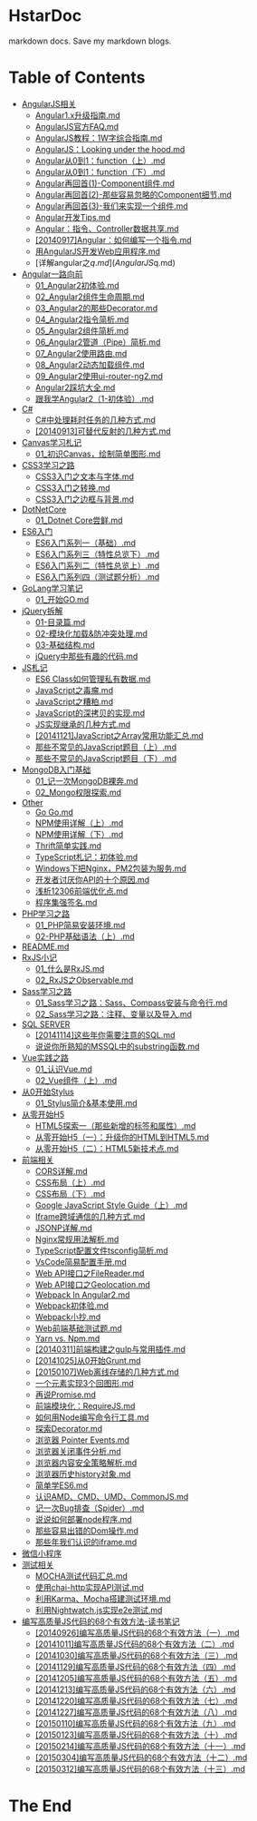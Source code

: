 # HstarDoc
markdown docs.
Save my markdown blogs.

# Table of Contents
<!--TableOfContnets Start-->
* [AngularJS相关](AngularJS%E7%9B%B8%E5%85%B3)
    * [Angular1.x升级指南.md](AngularJS%E7%9B%B8%E5%85%B3/Angular1.x%E5%8D%87%E7%BA%A7%E6%8C%87%E5%8D%97.md)
    * [AngularJS官方FAQ.md](AngularJS%E7%9B%B8%E5%85%B3/AngularJS%E5%AE%98%E6%96%B9FAQ.md)
    * [AngularJS教程：1W字综合指南.md](AngularJS%E7%9B%B8%E5%85%B3/AngularJS%E6%95%99%E7%A8%8B%EF%BC%9A1W%E5%AD%97%E7%BB%BC%E5%90%88%E6%8C%87%E5%8D%97.md)
    * [AngularJS：Looking under the hood.md](AngularJS%E7%9B%B8%E5%85%B3/AngularJS%EF%BC%9ALooking%20under%20the%20hood.md)
    * [Angular从0到1：function（上）.md](AngularJS%E7%9B%B8%E5%85%B3/Angular%E4%BB%8E0%E5%88%B01%EF%BC%9Afunction%EF%BC%88%E4%B8%8A%EF%BC%89.md)
    * [Angular从0到1：function（下）.md](AngularJS%E7%9B%B8%E5%85%B3/Angular%E4%BB%8E0%E5%88%B01%EF%BC%9Afunction%EF%BC%88%E4%B8%8B%EF%BC%89.md)
    * [Angular再回首(1)-Component组件.md](AngularJS%E7%9B%B8%E5%85%B3/Angular%E5%86%8D%E5%9B%9E%E9%A6%96(1)-Component%E7%BB%84%E4%BB%B6.md)
    * [Angular再回首(2)-那些容易忽略的Component细节.md](AngularJS%E7%9B%B8%E5%85%B3/Angular%E5%86%8D%E5%9B%9E%E9%A6%96(2)-%E9%82%A3%E4%BA%9B%E5%AE%B9%E6%98%93%E5%BF%BD%E7%95%A5%E7%9A%84Component%E7%BB%86%E8%8A%82.md)
    * [Angular再回首(3)-我们来实现一个组件.md](AngularJS%E7%9B%B8%E5%85%B3/Angular%E5%86%8D%E5%9B%9E%E9%A6%96(3)-%E6%88%91%E4%BB%AC%E6%9D%A5%E5%AE%9E%E7%8E%B0%E4%B8%80%E4%B8%AA%E7%BB%84%E4%BB%B6.md)
    * [Angular开发Tips.md](AngularJS%E7%9B%B8%E5%85%B3/Angular%E5%BC%80%E5%8F%91Tips.md)
    * [Angular：指令、Controller数据共享.md](AngularJS%E7%9B%B8%E5%85%B3/Angular%EF%BC%9A%E6%8C%87%E4%BB%A4%E3%80%81Controller%E6%95%B0%E6%8D%AE%E5%85%B1%E4%BA%AB.md)
    * [[20140917]Angular：如何编写一个指令.md](AngularJS%E7%9B%B8%E5%85%B3/%5B20140917%5DAngular%EF%BC%9A%E5%A6%82%E4%BD%95%E7%BC%96%E5%86%99%E4%B8%80%E4%B8%AA%E6%8C%87%E4%BB%A4.md)
    * [用AngularJS开发Web应用程序.md](AngularJS%E7%9B%B8%E5%85%B3/%E7%94%A8AngularJS%E5%BC%80%E5%8F%91Web%E5%BA%94%E7%94%A8%E7%A8%8B%E5%BA%8F.md)
    * [详解angular之$q.md](AngularJS%E7%9B%B8%E5%85%B3/%E8%AF%A6%E8%A7%A3angular%E4%B9%8B$q.md)
* [Angular一路向前](Angular%E4%B8%80%E8%B7%AF%E5%90%91%E5%89%8D)
    * [01_Angular2初体验.md](Angular%E4%B8%80%E8%B7%AF%E5%90%91%E5%89%8D/01_Angular2%E5%88%9D%E4%BD%93%E9%AA%8C.md)
    * [02_Angular2组件生命周期.md](Angular%E4%B8%80%E8%B7%AF%E5%90%91%E5%89%8D/02_Angular2%E7%BB%84%E4%BB%B6%E7%94%9F%E5%91%BD%E5%91%A8%E6%9C%9F.md)
    * [03_Angular2的那些Decorator.md](Angular%E4%B8%80%E8%B7%AF%E5%90%91%E5%89%8D/03_Angular2%E7%9A%84%E9%82%A3%E4%BA%9BDecorator.md)
    * [04_Angular2指令简析.md](Angular%E4%B8%80%E8%B7%AF%E5%90%91%E5%89%8D/04_Angular2%E6%8C%87%E4%BB%A4%E7%AE%80%E6%9E%90.md)
    * [05_Angular2组件简析.md](Angular%E4%B8%80%E8%B7%AF%E5%90%91%E5%89%8D/05_Angular2%E7%BB%84%E4%BB%B6%E7%AE%80%E6%9E%90.md)
    * [06_Angular2管道（Pipe）简析.md](Angular%E4%B8%80%E8%B7%AF%E5%90%91%E5%89%8D/06_Angular2%E7%AE%A1%E9%81%93%EF%BC%88Pipe%EF%BC%89%E7%AE%80%E6%9E%90.md)
    * [07_Angular2使用路由.md](Angular%E4%B8%80%E8%B7%AF%E5%90%91%E5%89%8D/07_Angular2%E4%BD%BF%E7%94%A8%E8%B7%AF%E7%94%B1.md)
    * [08_Angular2动态加载组件.md](Angular%E4%B8%80%E8%B7%AF%E5%90%91%E5%89%8D/08_Angular2%E5%8A%A8%E6%80%81%E5%8A%A0%E8%BD%BD%E7%BB%84%E4%BB%B6.md)
    * [09_Angular2使用ui-router-ng2.md](Angular%E4%B8%80%E8%B7%AF%E5%90%91%E5%89%8D/09_Angular2%E4%BD%BF%E7%94%A8ui-router-ng2.md)
    * [Angular2踩坑大全.md](Angular%E4%B8%80%E8%B7%AF%E5%90%91%E5%89%8D/Angular2%E8%B8%A9%E5%9D%91%E5%A4%A7%E5%85%A8.md)
    * [跟我学Angular2（1-初体验）.md](Angular%E4%B8%80%E8%B7%AF%E5%90%91%E5%89%8D/%E8%B7%9F%E6%88%91%E5%AD%A6Angular2%EF%BC%881-%E5%88%9D%E4%BD%93%E9%AA%8C%EF%BC%89.md)
* [C#](C#)
    * [C#中处理耗时任务的几种方式.md](C#/C#%E4%B8%AD%E5%A4%84%E7%90%86%E8%80%97%E6%97%B6%E4%BB%BB%E5%8A%A1%E7%9A%84%E5%87%A0%E7%A7%8D%E6%96%B9%E5%BC%8F.md)
    * [[20140913]可替代反射的几种方式.md](C#/%5B20140913%5D%E5%8F%AF%E6%9B%BF%E4%BB%A3%E5%8F%8D%E5%B0%84%E7%9A%84%E5%87%A0%E7%A7%8D%E6%96%B9%E5%BC%8F.md)
* [Canvas学习札记](Canvas%E5%AD%A6%E4%B9%A0%E6%9C%AD%E8%AE%B0)
    * [01_初识Canvas，绘制简单图形.md](Canvas%E5%AD%A6%E4%B9%A0%E6%9C%AD%E8%AE%B0/01_%E5%88%9D%E8%AF%86Canvas%EF%BC%8C%E7%BB%98%E5%88%B6%E7%AE%80%E5%8D%95%E5%9B%BE%E5%BD%A2.md)
* [CSS3学习之路](CSS3%E5%AD%A6%E4%B9%A0%E4%B9%8B%E8%B7%AF)
    * [CSS3入门之文本与字体.md](CSS3%E5%AD%A6%E4%B9%A0%E4%B9%8B%E8%B7%AF/CSS3%E5%85%A5%E9%97%A8%E4%B9%8B%E6%96%87%E6%9C%AC%E4%B8%8E%E5%AD%97%E4%BD%93.md)
    * [CSS3入门之转换.md](CSS3%E5%AD%A6%E4%B9%A0%E4%B9%8B%E8%B7%AF/CSS3%E5%85%A5%E9%97%A8%E4%B9%8B%E8%BD%AC%E6%8D%A2.md)
    * [CSS3入门之边框与背景.md](CSS3%E5%AD%A6%E4%B9%A0%E4%B9%8B%E8%B7%AF/CSS3%E5%85%A5%E9%97%A8%E4%B9%8B%E8%BE%B9%E6%A1%86%E4%B8%8E%E8%83%8C%E6%99%AF.md)
* [DotNetCore](DotNetCore)
    * [01_Dotnet Core尝鲜.md](DotNetCore/01_Dotnet%20Core%E5%B0%9D%E9%B2%9C.md)
* [ES6入门](ES6%E5%85%A5%E9%97%A8)
    * [ES6入门系列一（基础）.md](ES6%E5%85%A5%E9%97%A8/ES6%E5%85%A5%E9%97%A8%E7%B3%BB%E5%88%97%E4%B8%80%EF%BC%88%E5%9F%BA%E7%A1%80%EF%BC%89.md)
    * [ES6入门系列三（特性总览下）.md](ES6%E5%85%A5%E9%97%A8/ES6%E5%85%A5%E9%97%A8%E7%B3%BB%E5%88%97%E4%B8%89%EF%BC%88%E7%89%B9%E6%80%A7%E6%80%BB%E8%A7%88%E4%B8%8B%EF%BC%89.md)
    * [ES6入门系列二（特性总览上）.md](ES6%E5%85%A5%E9%97%A8/ES6%E5%85%A5%E9%97%A8%E7%B3%BB%E5%88%97%E4%BA%8C%EF%BC%88%E7%89%B9%E6%80%A7%E6%80%BB%E8%A7%88%E4%B8%8A%EF%BC%89.md)
    * [ES6入门系列四（测试题分析）.md](ES6%E5%85%A5%E9%97%A8/ES6%E5%85%A5%E9%97%A8%E7%B3%BB%E5%88%97%E5%9B%9B%EF%BC%88%E6%B5%8B%E8%AF%95%E9%A2%98%E5%88%86%E6%9E%90%EF%BC%89.md)
* [GoLang学习笔记](GoLang%E5%AD%A6%E4%B9%A0%E7%AC%94%E8%AE%B0)
    * [01_开始GO.md](GoLang%E5%AD%A6%E4%B9%A0%E7%AC%94%E8%AE%B0/01_%E5%BC%80%E5%A7%8BGO.md)
* [jQuery拆解](jQuery%E6%8B%86%E8%A7%A3)
    * [01-目录篇.md](jQuery%E6%8B%86%E8%A7%A3/01-%E7%9B%AE%E5%BD%95%E7%AF%87.md)
    * [02-模块化加载&防冲突处理.md](jQuery%E6%8B%86%E8%A7%A3/02-%E6%A8%A1%E5%9D%97%E5%8C%96%E5%8A%A0%E8%BD%BD&%E9%98%B2%E5%86%B2%E7%AA%81%E5%A4%84%E7%90%86.md)
    * [03-基础结构.md](jQuery%E6%8B%86%E8%A7%A3/03-%E5%9F%BA%E7%A1%80%E7%BB%93%E6%9E%84.md)
    * [jQuery中那些有趣的代码.md](jQuery%E6%8B%86%E8%A7%A3/jQuery%E4%B8%AD%E9%82%A3%E4%BA%9B%E6%9C%89%E8%B6%A3%E7%9A%84%E4%BB%A3%E7%A0%81.md)
* [JS札记](JS%E6%9C%AD%E8%AE%B0)
    * [ES6 Class如何管理私有数据.md](JS%E6%9C%AD%E8%AE%B0/ES6%20Class%E5%A6%82%E4%BD%95%E7%AE%A1%E7%90%86%E7%A7%81%E6%9C%89%E6%95%B0%E6%8D%AE.md)
    * [JavaScript之毒瘤.md](JS%E6%9C%AD%E8%AE%B0/JavaScript%E4%B9%8B%E6%AF%92%E7%98%A4.md)
    * [JavaScript之糟粕.md](JS%E6%9C%AD%E8%AE%B0/JavaScript%E4%B9%8B%E7%B3%9F%E7%B2%95.md)
    * [JavaScript的深拷贝的实现.md](JS%E6%9C%AD%E8%AE%B0/JavaScript%E7%9A%84%E6%B7%B1%E6%8B%B7%E8%B4%9D%E7%9A%84%E5%AE%9E%E7%8E%B0.md)
    * [JS实现继承的几种方式.md](JS%E6%9C%AD%E8%AE%B0/JS%E5%AE%9E%E7%8E%B0%E7%BB%A7%E6%89%BF%E7%9A%84%E5%87%A0%E7%A7%8D%E6%96%B9%E5%BC%8F.md)
    * [[20141121]JavaScript之Array常用功能汇总.md](JS%E6%9C%AD%E8%AE%B0/%5B20141121%5DJavaScript%E4%B9%8BArray%E5%B8%B8%E7%94%A8%E5%8A%9F%E8%83%BD%E6%B1%87%E6%80%BB.md)
    * [那些不常见的JavaScript题目（上）.md](JS%E6%9C%AD%E8%AE%B0/%E9%82%A3%E4%BA%9B%E4%B8%8D%E5%B8%B8%E8%A7%81%E7%9A%84JavaScript%E9%A2%98%E7%9B%AE%EF%BC%88%E4%B8%8A%EF%BC%89.md)
    * [那些不常见的JavaScript题目（下）.md](JS%E6%9C%AD%E8%AE%B0/%E9%82%A3%E4%BA%9B%E4%B8%8D%E5%B8%B8%E8%A7%81%E7%9A%84JavaScript%E9%A2%98%E7%9B%AE%EF%BC%88%E4%B8%8B%EF%BC%89.md)
* [MongoDB入门基础](MongoDB%E5%85%A5%E9%97%A8%E5%9F%BA%E7%A1%80)
    * [01_记一次MongoDB裸奔.md](MongoDB%E5%85%A5%E9%97%A8%E5%9F%BA%E7%A1%80/01_%E8%AE%B0%E4%B8%80%E6%AC%A1MongoDB%E8%A3%B8%E5%A5%94.md)
    * [02_Mongo权限探索.md](MongoDB%E5%85%A5%E9%97%A8%E5%9F%BA%E7%A1%80/02_Mongo%E6%9D%83%E9%99%90%E6%8E%A2%E7%B4%A2.md)
* [Other](Other)
    * [Go Go.md](Other/Go%20Go.md)
    * [NPM使用详解（上）.md](Other/NPM%E4%BD%BF%E7%94%A8%E8%AF%A6%E8%A7%A3%EF%BC%88%E4%B8%8A%EF%BC%89.md)
    * [NPM使用详解（下）.md](Other/NPM%E4%BD%BF%E7%94%A8%E8%AF%A6%E8%A7%A3%EF%BC%88%E4%B8%8B%EF%BC%89.md)
    * [Thrift简单实践.md](Other/Thrift%E7%AE%80%E5%8D%95%E5%AE%9E%E8%B7%B5.md)
    * [TypeScript札记：初体验.md](Other/TypeScript%E6%9C%AD%E8%AE%B0%EF%BC%9A%E5%88%9D%E4%BD%93%E9%AA%8C.md)
    * [Windows下把Nginx，PM2包装为服务.md](Other/Windows%E4%B8%8B%E6%8A%8ANginx%EF%BC%8CPM2%E5%8C%85%E8%A3%85%E4%B8%BA%E6%9C%8D%E5%8A%A1.md)
    * [开发者讨厌你API的十个原因.md](Other/%E5%BC%80%E5%8F%91%E8%80%85%E8%AE%A8%E5%8E%8C%E4%BD%A0API%E7%9A%84%E5%8D%81%E4%B8%AA%E5%8E%9F%E5%9B%A0.md)
    * [浅析12306前端优化点.md](Other/%E6%B5%85%E6%9E%9012306%E5%89%8D%E7%AB%AF%E4%BC%98%E5%8C%96%E7%82%B9.md)
    * [程序集强签名.md](Other/%E7%A8%8B%E5%BA%8F%E9%9B%86%E5%BC%BA%E7%AD%BE%E5%90%8D.md)
* [PHP学习之路](PHP%E5%AD%A6%E4%B9%A0%E4%B9%8B%E8%B7%AF)
    * [01_PHP简易安装环境.md](PHP%E5%AD%A6%E4%B9%A0%E4%B9%8B%E8%B7%AF/01_PHP%E7%AE%80%E6%98%93%E5%AE%89%E8%A3%85%E7%8E%AF%E5%A2%83.md)
    * [02-PHP基础语法（上）.md](PHP%E5%AD%A6%E4%B9%A0%E4%B9%8B%E8%B7%AF/02-PHP%E5%9F%BA%E7%A1%80%E8%AF%AD%E6%B3%95%EF%BC%88%E4%B8%8A%EF%BC%89.md)
* [README.md](README.md)
* [RxJS小记](RxJS%E5%B0%8F%E8%AE%B0)
    * [01_什么是RxJS.md](RxJS%E5%B0%8F%E8%AE%B0/01_%E4%BB%80%E4%B9%88%E6%98%AFRxJS.md)
    * [02_RxJS之Observable.md](RxJS%E5%B0%8F%E8%AE%B0/02_RxJS%E4%B9%8BObservable.md)
* [Sass学习之路](Sass%E5%AD%A6%E4%B9%A0%E4%B9%8B%E8%B7%AF)
    * [01_Sass学习之路：Sass、Compass安装与命令行.md](Sass%E5%AD%A6%E4%B9%A0%E4%B9%8B%E8%B7%AF/01_Sass%E5%AD%A6%E4%B9%A0%E4%B9%8B%E8%B7%AF%EF%BC%9ASass%E3%80%81Compass%E5%AE%89%E8%A3%85%E4%B8%8E%E5%91%BD%E4%BB%A4%E8%A1%8C.md)
    * [02_Sass学习之路：注释、变量以及导入.md](Sass%E5%AD%A6%E4%B9%A0%E4%B9%8B%E8%B7%AF/02_Sass%E5%AD%A6%E4%B9%A0%E4%B9%8B%E8%B7%AF%EF%BC%9A%E6%B3%A8%E9%87%8A%E3%80%81%E5%8F%98%E9%87%8F%E4%BB%A5%E5%8F%8A%E5%AF%BC%E5%85%A5.md)
* [SQL SERVER](SQL%20SERVER)
    * [[20141114]这些年你需要注意的SQL.md](SQL%20SERVER/%5B20141114%5D%E8%BF%99%E4%BA%9B%E5%B9%B4%E4%BD%A0%E9%9C%80%E8%A6%81%E6%B3%A8%E6%84%8F%E7%9A%84SQL.md)
    * [说说你所熟知的MSSQL中的substring函数.md](SQL%20SERVER/%E8%AF%B4%E8%AF%B4%E4%BD%A0%E6%89%80%E7%86%9F%E7%9F%A5%E7%9A%84MSSQL%E4%B8%AD%E7%9A%84substring%E5%87%BD%E6%95%B0.md)
* [Vue实践之路](Vue%E5%AE%9E%E8%B7%B5%E4%B9%8B%E8%B7%AF)
    * [01_认识Vue.md](Vue%E5%AE%9E%E8%B7%B5%E4%B9%8B%E8%B7%AF/01_%E8%AE%A4%E8%AF%86Vue.md)
    * [02_Vue组件（上）.md](Vue%E5%AE%9E%E8%B7%B5%E4%B9%8B%E8%B7%AF/02_Vue%E7%BB%84%E4%BB%B6%EF%BC%88%E4%B8%8A%EF%BC%89.md)
* [从0开始Stylus](%E4%BB%8E0%E5%BC%80%E5%A7%8BStylus)
    * [01_Stylus简介&基本使用.md](%E4%BB%8E0%E5%BC%80%E5%A7%8BStylus/01_Stylus%E7%AE%80%E4%BB%8B&%E5%9F%BA%E6%9C%AC%E4%BD%BF%E7%94%A8.md)
* [从零开始H5](%E4%BB%8E%E9%9B%B6%E5%BC%80%E5%A7%8BH5)
    * [HTML5探索一（那些新增的标签和属性）.md](%E4%BB%8E%E9%9B%B6%E5%BC%80%E5%A7%8BH5/HTML5%E6%8E%A2%E7%B4%A2%E4%B8%80%EF%BC%88%E9%82%A3%E4%BA%9B%E6%96%B0%E5%A2%9E%E7%9A%84%E6%A0%87%E7%AD%BE%E5%92%8C%E5%B1%9E%E6%80%A7%EF%BC%89.md)
    * [从零开始H5（一）：升级你的HTML到HTML5.md](%E4%BB%8E%E9%9B%B6%E5%BC%80%E5%A7%8BH5/%E4%BB%8E%E9%9B%B6%E5%BC%80%E5%A7%8BH5%EF%BC%88%E4%B8%80%EF%BC%89%EF%BC%9A%E5%8D%87%E7%BA%A7%E4%BD%A0%E7%9A%84HTML%E5%88%B0HTML5.md)
    * [从零开始H5（二）：HTML5新技术点.md](%E4%BB%8E%E9%9B%B6%E5%BC%80%E5%A7%8BH5/%E4%BB%8E%E9%9B%B6%E5%BC%80%E5%A7%8BH5%EF%BC%88%E4%BA%8C%EF%BC%89%EF%BC%9AHTML5%E6%96%B0%E6%8A%80%E6%9C%AF%E7%82%B9.md)
* [前端相关](%E5%89%8D%E7%AB%AF%E7%9B%B8%E5%85%B3)
    * [CORS详解.md](%E5%89%8D%E7%AB%AF%E7%9B%B8%E5%85%B3/CORS%E8%AF%A6%E8%A7%A3.md)
    * [CSS布局（上）.md](%E5%89%8D%E7%AB%AF%E7%9B%B8%E5%85%B3/CSS%E5%B8%83%E5%B1%80%EF%BC%88%E4%B8%8A%EF%BC%89.md)
    * [CSS布局（下）.md](%E5%89%8D%E7%AB%AF%E7%9B%B8%E5%85%B3/CSS%E5%B8%83%E5%B1%80%EF%BC%88%E4%B8%8B%EF%BC%89.md)
    * [Google JavaScript Style Guide（上）.md](%E5%89%8D%E7%AB%AF%E7%9B%B8%E5%85%B3/Google%20JavaScript%20Style%20Guide%EF%BC%88%E4%B8%8A%EF%BC%89.md)
    * [Iframe跨域通信的几种方式.md](%E5%89%8D%E7%AB%AF%E7%9B%B8%E5%85%B3/Iframe%E8%B7%A8%E5%9F%9F%E9%80%9A%E4%BF%A1%E7%9A%84%E5%87%A0%E7%A7%8D%E6%96%B9%E5%BC%8F.md)
    * [JSONP详解.md](%E5%89%8D%E7%AB%AF%E7%9B%B8%E5%85%B3/JSONP%E8%AF%A6%E8%A7%A3.md)
    * [Nginx常规用法解析.md](%E5%89%8D%E7%AB%AF%E7%9B%B8%E5%85%B3/Nginx%E5%B8%B8%E8%A7%84%E7%94%A8%E6%B3%95%E8%A7%A3%E6%9E%90.md)
    * [TypeScript配置文件tsconfig简析.md](%E5%89%8D%E7%AB%AF%E7%9B%B8%E5%85%B3/TypeScript%E9%85%8D%E7%BD%AE%E6%96%87%E4%BB%B6tsconfig%E7%AE%80%E6%9E%90.md)
    * [VsCode简易配置手册.md](%E5%89%8D%E7%AB%AF%E7%9B%B8%E5%85%B3/VsCode%E7%AE%80%E6%98%93%E9%85%8D%E7%BD%AE%E6%89%8B%E5%86%8C.md)
    * [Web API接口之FileReader.md](%E5%89%8D%E7%AB%AF%E7%9B%B8%E5%85%B3/Web%20API%E6%8E%A5%E5%8F%A3%E4%B9%8BFileReader.md)
    * [Web API接口之Geolocation.md](%E5%89%8D%E7%AB%AF%E7%9B%B8%E5%85%B3/Web%20API%E6%8E%A5%E5%8F%A3%E4%B9%8BGeolocation.md)
    * [Webpack In Angular2.md](%E5%89%8D%E7%AB%AF%E7%9B%B8%E5%85%B3/Webpack%20In%20Angular2.md)
    * [Webpack初体验.md](%E5%89%8D%E7%AB%AF%E7%9B%B8%E5%85%B3/Webpack%E5%88%9D%E4%BD%93%E9%AA%8C.md)
    * [Webpack小抄.md](%E5%89%8D%E7%AB%AF%E7%9B%B8%E5%85%B3/Webpack%E5%B0%8F%E6%8A%84.md)
    * [Web前端基础测试题.md](%E5%89%8D%E7%AB%AF%E7%9B%B8%E5%85%B3/Web%E5%89%8D%E7%AB%AF%E5%9F%BA%E7%A1%80%E6%B5%8B%E8%AF%95%E9%A2%98.md)
    * [Yarn vs. Npm.md](%E5%89%8D%E7%AB%AF%E7%9B%B8%E5%85%B3/Yarn%20vs.%20Npm.md)
    * [[20140311]前端构建之gulp与常用插件.md](%E5%89%8D%E7%AB%AF%E7%9B%B8%E5%85%B3/%5B20140311%5D%E5%89%8D%E7%AB%AF%E6%9E%84%E5%BB%BA%E4%B9%8Bgulp%E4%B8%8E%E5%B8%B8%E7%94%A8%E6%8F%92%E4%BB%B6.md)
    * [[20141025]从0开始Grunt.md](%E5%89%8D%E7%AB%AF%E7%9B%B8%E5%85%B3/%5B20141025%5D%E4%BB%8E0%E5%BC%80%E5%A7%8BGrunt.md)
    * [[20150107]Web离线存储的几种方式.md](%E5%89%8D%E7%AB%AF%E7%9B%B8%E5%85%B3/%5B20150107%5DWeb%E7%A6%BB%E7%BA%BF%E5%AD%98%E5%82%A8%E7%9A%84%E5%87%A0%E7%A7%8D%E6%96%B9%E5%BC%8F.md)
    * [一个元素实现3个回图形.md](%E5%89%8D%E7%AB%AF%E7%9B%B8%E5%85%B3/%E4%B8%80%E4%B8%AA%E5%85%83%E7%B4%A0%E5%AE%9E%E7%8E%B03%E4%B8%AA%E5%9B%9E%E5%9B%BE%E5%BD%A2.md)
    * [再说Promise.md](%E5%89%8D%E7%AB%AF%E7%9B%B8%E5%85%B3/%E5%86%8D%E8%AF%B4Promise.md)
    * [前端模块化：RequireJS.md](%E5%89%8D%E7%AB%AF%E7%9B%B8%E5%85%B3/%E5%89%8D%E7%AB%AF%E6%A8%A1%E5%9D%97%E5%8C%96%EF%BC%9ARequireJS.md)
    * [如何用Node编写命令行工具.md](%E5%89%8D%E7%AB%AF%E7%9B%B8%E5%85%B3/%E5%A6%82%E4%BD%95%E7%94%A8Node%E7%BC%96%E5%86%99%E5%91%BD%E4%BB%A4%E8%A1%8C%E5%B7%A5%E5%85%B7.md)
    * [探索Decorator.md](%E5%89%8D%E7%AB%AF%E7%9B%B8%E5%85%B3/%E6%8E%A2%E7%B4%A2Decorator.md)
    * [浏览器 Pointer Events.md](%E5%89%8D%E7%AB%AF%E7%9B%B8%E5%85%B3/%E6%B5%8F%E8%A7%88%E5%99%A8%20Pointer%20Events.md)
    * [浏览器关闭事件分析.md](%E5%89%8D%E7%AB%AF%E7%9B%B8%E5%85%B3/%E6%B5%8F%E8%A7%88%E5%99%A8%E5%85%B3%E9%97%AD%E4%BA%8B%E4%BB%B6%E5%88%86%E6%9E%90.md)
    * [浏览器内容安全策略解析.md](%E5%89%8D%E7%AB%AF%E7%9B%B8%E5%85%B3/%E6%B5%8F%E8%A7%88%E5%99%A8%E5%86%85%E5%AE%B9%E5%AE%89%E5%85%A8%E7%AD%96%E7%95%A5%E8%A7%A3%E6%9E%90.md)
    * [浏览器历史history对象.md](%E5%89%8D%E7%AB%AF%E7%9B%B8%E5%85%B3/%E6%B5%8F%E8%A7%88%E5%99%A8%E5%8E%86%E5%8F%B2history%E5%AF%B9%E8%B1%A1.md)
    * [简单学ES6.md](%E5%89%8D%E7%AB%AF%E7%9B%B8%E5%85%B3/%E7%AE%80%E5%8D%95%E5%AD%A6ES6.md)
    * [认识AMD、CMD、UMD、CommonJS.md](%E5%89%8D%E7%AB%AF%E7%9B%B8%E5%85%B3/%E8%AE%A4%E8%AF%86AMD%E3%80%81CMD%E3%80%81UMD%E3%80%81CommonJS.md)
    * [记一次Bug排查（Spider）.md](%E5%89%8D%E7%AB%AF%E7%9B%B8%E5%85%B3/%E8%AE%B0%E4%B8%80%E6%AC%A1Bug%E6%8E%92%E6%9F%A5%EF%BC%88Spider%EF%BC%89.md)
    * [说说如何部署node程序.md](%E5%89%8D%E7%AB%AF%E7%9B%B8%E5%85%B3/%E8%AF%B4%E8%AF%B4%E5%A6%82%E4%BD%95%E9%83%A8%E7%BD%B2node%E7%A8%8B%E5%BA%8F.md)
    * [那些容易出错的Dom操作.md](%E5%89%8D%E7%AB%AF%E7%9B%B8%E5%85%B3/%E9%82%A3%E4%BA%9B%E5%AE%B9%E6%98%93%E5%87%BA%E9%94%99%E7%9A%84Dom%E6%93%8D%E4%BD%9C.md)
    * [那些年我们认识的iframe.md](%E5%89%8D%E7%AB%AF%E7%9B%B8%E5%85%B3/%E9%82%A3%E4%BA%9B%E5%B9%B4%E6%88%91%E4%BB%AC%E8%AE%A4%E8%AF%86%E7%9A%84iframe.md)
* [微信小程序](%E5%BE%AE%E4%BF%A1%E5%B0%8F%E7%A8%8B%E5%BA%8F)
* [测试相关](%E6%B5%8B%E8%AF%95%E7%9B%B8%E5%85%B3)
    * [MOCHA测试代码汇总.md](%E6%B5%8B%E8%AF%95%E7%9B%B8%E5%85%B3/MOCHA%E6%B5%8B%E8%AF%95%E4%BB%A3%E7%A0%81%E6%B1%87%E6%80%BB.md)
    * [使用chai-http实现API测试.md](%E6%B5%8B%E8%AF%95%E7%9B%B8%E5%85%B3/%E4%BD%BF%E7%94%A8chai-http%E5%AE%9E%E7%8E%B0API%E6%B5%8B%E8%AF%95.md)
    * [利用Karma、Mocha搭建测试环境.md](%E6%B5%8B%E8%AF%95%E7%9B%B8%E5%85%B3/%E5%88%A9%E7%94%A8Karma%E3%80%81Mocha%E6%90%AD%E5%BB%BA%E6%B5%8B%E8%AF%95%E7%8E%AF%E5%A2%83.md)
    * [利用Nightwatch.js实现e2e测试.md](%E6%B5%8B%E8%AF%95%E7%9B%B8%E5%85%B3/%E5%88%A9%E7%94%A8Nightwatch.js%E5%AE%9E%E7%8E%B0e2e%E6%B5%8B%E8%AF%95.md)
* [编写高质量JS代码的68个有效方法-读书笔记](%E7%BC%96%E5%86%99%E9%AB%98%E8%B4%A8%E9%87%8FJS%E4%BB%A3%E7%A0%81%E7%9A%8468%E4%B8%AA%E6%9C%89%E6%95%88%E6%96%B9%E6%B3%95-%E8%AF%BB%E4%B9%A6%E7%AC%94%E8%AE%B0)
    * [[20140926]编写高质量JS代码的68个有效方法（一）.md](%E7%BC%96%E5%86%99%E9%AB%98%E8%B4%A8%E9%87%8FJS%E4%BB%A3%E7%A0%81%E7%9A%8468%E4%B8%AA%E6%9C%89%E6%95%88%E6%96%B9%E6%B3%95-%E8%AF%BB%E4%B9%A6%E7%AC%94%E8%AE%B0/%5B20140926%5D%E7%BC%96%E5%86%99%E9%AB%98%E8%B4%A8%E9%87%8FJS%E4%BB%A3%E7%A0%81%E7%9A%8468%E4%B8%AA%E6%9C%89%E6%95%88%E6%96%B9%E6%B3%95%EF%BC%88%E4%B8%80%EF%BC%89.md)
    * [[20141011]编写高质量JS代码的68个有效方法（二）.md](%E7%BC%96%E5%86%99%E9%AB%98%E8%B4%A8%E9%87%8FJS%E4%BB%A3%E7%A0%81%E7%9A%8468%E4%B8%AA%E6%9C%89%E6%95%88%E6%96%B9%E6%B3%95-%E8%AF%BB%E4%B9%A6%E7%AC%94%E8%AE%B0/%5B20141011%5D%E7%BC%96%E5%86%99%E9%AB%98%E8%B4%A8%E9%87%8FJS%E4%BB%A3%E7%A0%81%E7%9A%8468%E4%B8%AA%E6%9C%89%E6%95%88%E6%96%B9%E6%B3%95%EF%BC%88%E4%BA%8C%EF%BC%89.md)
    * [[20141030]编写高质量JS代码的68个有效方法（三）.md](%E7%BC%96%E5%86%99%E9%AB%98%E8%B4%A8%E9%87%8FJS%E4%BB%A3%E7%A0%81%E7%9A%8468%E4%B8%AA%E6%9C%89%E6%95%88%E6%96%B9%E6%B3%95-%E8%AF%BB%E4%B9%A6%E7%AC%94%E8%AE%B0/%5B20141030%5D%E7%BC%96%E5%86%99%E9%AB%98%E8%B4%A8%E9%87%8FJS%E4%BB%A3%E7%A0%81%E7%9A%8468%E4%B8%AA%E6%9C%89%E6%95%88%E6%96%B9%E6%B3%95%EF%BC%88%E4%B8%89%EF%BC%89.md)
    * [[20141129]编写高质量JS代码的68个有效方法（四）.md](%E7%BC%96%E5%86%99%E9%AB%98%E8%B4%A8%E9%87%8FJS%E4%BB%A3%E7%A0%81%E7%9A%8468%E4%B8%AA%E6%9C%89%E6%95%88%E6%96%B9%E6%B3%95-%E8%AF%BB%E4%B9%A6%E7%AC%94%E8%AE%B0/%5B20141129%5D%E7%BC%96%E5%86%99%E9%AB%98%E8%B4%A8%E9%87%8FJS%E4%BB%A3%E7%A0%81%E7%9A%8468%E4%B8%AA%E6%9C%89%E6%95%88%E6%96%B9%E6%B3%95%EF%BC%88%E5%9B%9B%EF%BC%89.md)
    * [[20141205]编写高质量JS代码的68个有效方法（五）.md](%E7%BC%96%E5%86%99%E9%AB%98%E8%B4%A8%E9%87%8FJS%E4%BB%A3%E7%A0%81%E7%9A%8468%E4%B8%AA%E6%9C%89%E6%95%88%E6%96%B9%E6%B3%95-%E8%AF%BB%E4%B9%A6%E7%AC%94%E8%AE%B0/%5B20141205%5D%E7%BC%96%E5%86%99%E9%AB%98%E8%B4%A8%E9%87%8FJS%E4%BB%A3%E7%A0%81%E7%9A%8468%E4%B8%AA%E6%9C%89%E6%95%88%E6%96%B9%E6%B3%95%EF%BC%88%E4%BA%94%EF%BC%89.md)
    * [[20141213]编写高质量JS代码的68个有效方法（六）.md](%E7%BC%96%E5%86%99%E9%AB%98%E8%B4%A8%E9%87%8FJS%E4%BB%A3%E7%A0%81%E7%9A%8468%E4%B8%AA%E6%9C%89%E6%95%88%E6%96%B9%E6%B3%95-%E8%AF%BB%E4%B9%A6%E7%AC%94%E8%AE%B0/%5B20141213%5D%E7%BC%96%E5%86%99%E9%AB%98%E8%B4%A8%E9%87%8FJS%E4%BB%A3%E7%A0%81%E7%9A%8468%E4%B8%AA%E6%9C%89%E6%95%88%E6%96%B9%E6%B3%95%EF%BC%88%E5%85%AD%EF%BC%89.md)
    * [[20141220]编写高质量JS代码的68个有效方法（七）.md](%E7%BC%96%E5%86%99%E9%AB%98%E8%B4%A8%E9%87%8FJS%E4%BB%A3%E7%A0%81%E7%9A%8468%E4%B8%AA%E6%9C%89%E6%95%88%E6%96%B9%E6%B3%95-%E8%AF%BB%E4%B9%A6%E7%AC%94%E8%AE%B0/%5B20141220%5D%E7%BC%96%E5%86%99%E9%AB%98%E8%B4%A8%E9%87%8FJS%E4%BB%A3%E7%A0%81%E7%9A%8468%E4%B8%AA%E6%9C%89%E6%95%88%E6%96%B9%E6%B3%95%EF%BC%88%E4%B8%83%EF%BC%89.md)
    * [[20141227]编写高质量JS代码的68个有效方法（八）.md](%E7%BC%96%E5%86%99%E9%AB%98%E8%B4%A8%E9%87%8FJS%E4%BB%A3%E7%A0%81%E7%9A%8468%E4%B8%AA%E6%9C%89%E6%95%88%E6%96%B9%E6%B3%95-%E8%AF%BB%E4%B9%A6%E7%AC%94%E8%AE%B0/%5B20141227%5D%E7%BC%96%E5%86%99%E9%AB%98%E8%B4%A8%E9%87%8FJS%E4%BB%A3%E7%A0%81%E7%9A%8468%E4%B8%AA%E6%9C%89%E6%95%88%E6%96%B9%E6%B3%95%EF%BC%88%E5%85%AB%EF%BC%89.md)
    * [[20150110]编写高质量JS代码的68个有效方法（九）.md](%E7%BC%96%E5%86%99%E9%AB%98%E8%B4%A8%E9%87%8FJS%E4%BB%A3%E7%A0%81%E7%9A%8468%E4%B8%AA%E6%9C%89%E6%95%88%E6%96%B9%E6%B3%95-%E8%AF%BB%E4%B9%A6%E7%AC%94%E8%AE%B0/%5B20150110%5D%E7%BC%96%E5%86%99%E9%AB%98%E8%B4%A8%E9%87%8FJS%E4%BB%A3%E7%A0%81%E7%9A%8468%E4%B8%AA%E6%9C%89%E6%95%88%E6%96%B9%E6%B3%95%EF%BC%88%E4%B9%9D%EF%BC%89.md)
    * [[20150123]编写高质量JS代码的68个有效方法（十）.md](%E7%BC%96%E5%86%99%E9%AB%98%E8%B4%A8%E9%87%8FJS%E4%BB%A3%E7%A0%81%E7%9A%8468%E4%B8%AA%E6%9C%89%E6%95%88%E6%96%B9%E6%B3%95-%E8%AF%BB%E4%B9%A6%E7%AC%94%E8%AE%B0/%5B20150123%5D%E7%BC%96%E5%86%99%E9%AB%98%E8%B4%A8%E9%87%8FJS%E4%BB%A3%E7%A0%81%E7%9A%8468%E4%B8%AA%E6%9C%89%E6%95%88%E6%96%B9%E6%B3%95%EF%BC%88%E5%8D%81%EF%BC%89.md)
    * [[20150214]编写高质量JS代码的68个有效方法（十一）.md](%E7%BC%96%E5%86%99%E9%AB%98%E8%B4%A8%E9%87%8FJS%E4%BB%A3%E7%A0%81%E7%9A%8468%E4%B8%AA%E6%9C%89%E6%95%88%E6%96%B9%E6%B3%95-%E8%AF%BB%E4%B9%A6%E7%AC%94%E8%AE%B0/%5B20150214%5D%E7%BC%96%E5%86%99%E9%AB%98%E8%B4%A8%E9%87%8FJS%E4%BB%A3%E7%A0%81%E7%9A%8468%E4%B8%AA%E6%9C%89%E6%95%88%E6%96%B9%E6%B3%95%EF%BC%88%E5%8D%81%E4%B8%80%EF%BC%89.md)
    * [[20150304]编写高质量JS代码的68个有效方法（十二）.md](%E7%BC%96%E5%86%99%E9%AB%98%E8%B4%A8%E9%87%8FJS%E4%BB%A3%E7%A0%81%E7%9A%8468%E4%B8%AA%E6%9C%89%E6%95%88%E6%96%B9%E6%B3%95-%E8%AF%BB%E4%B9%A6%E7%AC%94%E8%AE%B0/%5B20150304%5D%E7%BC%96%E5%86%99%E9%AB%98%E8%B4%A8%E9%87%8FJS%E4%BB%A3%E7%A0%81%E7%9A%8468%E4%B8%AA%E6%9C%89%E6%95%88%E6%96%B9%E6%B3%95%EF%BC%88%E5%8D%81%E4%BA%8C%EF%BC%89.md)
    * [[20150312]编写高质量JS代码的68个有效方法（十三）.md](%E7%BC%96%E5%86%99%E9%AB%98%E8%B4%A8%E9%87%8FJS%E4%BB%A3%E7%A0%81%E7%9A%8468%E4%B8%AA%E6%9C%89%E6%95%88%E6%96%B9%E6%B3%95-%E8%AF%BB%E4%B9%A6%E7%AC%94%E8%AE%B0/%5B20150312%5D%E7%BC%96%E5%86%99%E9%AB%98%E8%B4%A8%E9%87%8FJS%E4%BB%A3%E7%A0%81%E7%9A%8468%E4%B8%AA%E6%9C%89%E6%95%88%E6%96%B9%E6%B3%95%EF%BC%88%E5%8D%81%E4%B8%89%EF%BC%89.md)
<!--TableOfContnets End-->








# The End
